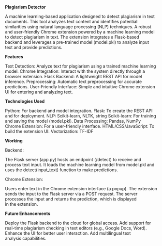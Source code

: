 **Plagiarism Detector**

A machine learning-based application designed to detect plagiarism in text documents. This tool analyzes text content and identifies potential similarities using natural language processing (NLP) techniques.
A robust and user-friendly Chrome extension powered by a machine learning model to detect plagiarism in text. The extension integrates a Flask-based backend and leverages a pre-trained model (model.pkl) to analyze input text and provide predictions.


**Features**

Text Detection: Analyze text for plagiarism using a trained machine learning model.
Chrome Integration: Interact with the system directly through a browser extension.
Flask Backend: A lightweight REST API for model inference.
Preprocessing: Automatic text preprocessing for accurate predictions.
User-Friendly Interface: Simple and intuitive Chrome extension UI for entering and analyzing text.


**Technologies Used**

Python: For backend and model integration.
Flask: To create the REST API and for deployment.
NLP: Scikit-learn, NLTK, string
Scikit-learn: For training and saving the model (model.pkl).
Data Processing: Pandas, NumPy
Chrome Extension: For a user-friendly interface.
HTML/CSS/JavaScript: To build the extension UI.
Vectorization: TF-IDF

**Working**

Backend:

The Flask server (app.py) hosts an endpoint (/detect) to receive and process text input.
It loads the machine learning model from model.pkl and uses the detect(input_text) function to make predictions.

Chrome Extension:

Users enter text in the Chrome extension interface (a popup).
The extension sends the input to the Flask server via a POST request.
The server processes the input and returns the prediction, which is displayed in the extension.


**Future Enhancements**

Deploy the Flask backend to the cloud for global access.
Add support for real-time plagiarism checking in text editors (e.g., Google Docs, Word).
Enhance the UI for better user interaction.
Add multilingual text analysis capabilities.
